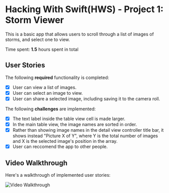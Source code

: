# Hacking With Swift(HWS) - Project 1: Storm Viewer

This is a basic app that allows users to scroll through a list of images of storms, and select one to view.

Time spent: **1.5** hours spent in total

## User Stories

The following **required** functionality is completed:

- [X] User can view a list of images. 
- [X] User can select an image to view.
- [X] User can share a selected image, including saving it to the camera roll.

The following **challenges** are implemented:

- [X] The text label inside the table view cell is made larger.
- [X] In the main table view, the image names are sorted in order.
- [X] Rather than showing image names in the detail view controller title bar, it shows instead "Picture X of Y", where Y is the total number of images and X is the selected image's position in the array. 
- [X] User can reccomend the app to other people.

## Video Walkthrough

Here's a walkthrough of implemented user stories:

<img src='http://g.recordit.co/SuEksqytR1.gif' title='Video Walkthrough' width='' alt='Video Walkthrough' />
